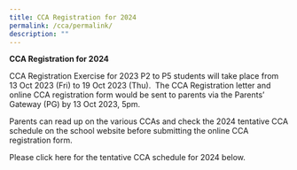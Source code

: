 ```yaml
---
title: CCA Registration for 2024
permalink: /cca/permalink/
description: ""
---
```

 **CCA Registration for 2024**

CCA Registration Exercise for 2023 P2 to P5 students will take place from 13 Oct 2023 (Fri) to 19 Oct 2023 (Thu).  The CCA Registration letter and online CCA registration form would be sent to parents via the Parents’ Gateway (PG) by 13 Oct 2023, 5pm. 

Parents can read up on the various CCAs and check the 2024 tentative CCA schedule on the school website before submitting the online CCA registration form.

Please click here for the tentative CCA schedule for 2024 below.